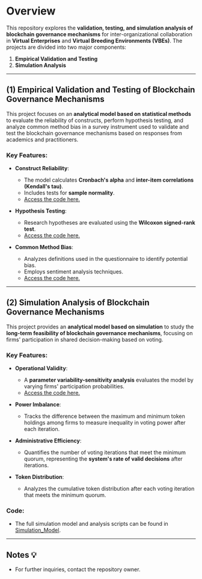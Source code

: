 # Overview

This repository explores the **validation, testing, and simulation analysis of blockchain governance mechanisms** for inter-organizational collaboration in **Virtual Enterprises** and **Virtual Breeding Environments (VBEs)**. The projects are divided into two major components:

1. **Empirical Validation and Testing**  
2. **Simulation Analysis**

---

## (1) Empirical Validation and Testing of Blockchain Governance Mechanisms

This project focuses on an **analytical model based on statistical methods** to evaluate the reliability of constructs, perform hypothesis testing, and analyze common method bias in a survey instrument used to validate and test the blockchain governance mechanisms based on responses from academics and practitioners.

### Key Features:

- **Construct Reliability**:
  - The model calculates **Cronbach's alpha** and **inter-item correlations (Kendall's tau)**.
  - Includes tests for **sample normality**.
  - [Access the code here.](Empirical_Analysis/Construct_Reliability)

- **Hypothesis Testing**:
  - Research hypotheses are evaluated using the **Wilcoxon signed-rank test**.
  - [Access the code here.](Empirical_Analysis/Hypotheses)

- **Common Method Bias**:
  - Analyzes definitions used in the questionnaire to identify potential bias.
  - Employs sentiment analysis techniques.
  - [Access the code here.](Empirical_Analysis/Sentiment_Analysis)

---

## (2) Simulation Analysis of Blockchain Governance Mechanisms

This project provides an **analytical model based on simulation** to study the **long-term feasibility of blockchain governance mechanisms**, focusing on firms' participation in shared decision-making based on voting.

### Key Features:

- **Operational Validity**:
  - A **parameter variability-sensitivity analysis** evaluates the model by varying firms' participation probabilities.
  - [Access the code here.](Simulation_Model/Validity)

- **Power Imbalance**:
  - Tracks the difference between the maximum and minimum token holdings among firms to measure inequality in voting power after each iteration.

- **Administrative Efficiency**:
  - Quantifies the number of voting iterations that meet the minimum quorum, representing the **system's rate of valid decisions** after iterations.

- **Token Distribution**:
  - Analyzes the cumulative token distribution after each voting iteration that meets the minimum quorum.

### Code:

- The full simulation model and analysis scripts can be found in [Simulation_Model](Simulation_Model).

---

## Notes :bulb:

- For further inquiries, contact the repository owner.



